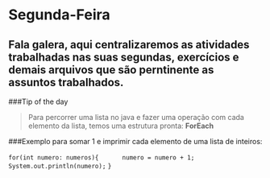 # Segunda-Feira

## Fala galera, aqui centralizaremos as atividades trabalhadas nas suas segundas, exercícios e demais arquivos que são perntinente as assuntos trabalhados.


###Tip of the day

> Para percorrer uma lista no java e fazer uma operação com cada elemento da lista, temos uma estrutura pronta: **ForEach**

###Exemplo para somar 1 e imprimir cada elemento de uma lista de inteiros:

`for(int numero: numeros){`
`      numero = numero + 1;`
`      System.out.println(numero);`
 `}`
